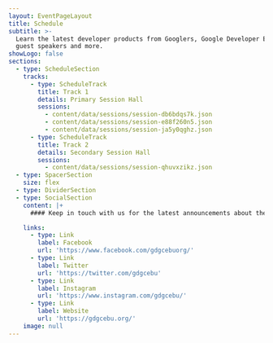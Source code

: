```yaml
---
layout: EventPageLayout
title: Schedule
subtitle: >-
  Learn the latest developer products from Googlers, Google Developer Experts,
  guest speakers and more.
showLogo: false
sections:
  - type: ScheduleSection
    tracks:
      - type: ScheduleTrack
        title: Track 1
        details: Primary Session Hall
        sessions:
          - content/data/sessions/session-db6bdqs7k.json
          - content/data/sessions/session-e88f260n5.json
          - content/data/sessions/session-ja5y0qghz.json
      - type: ScheduleTrack
        title: Track 2
        details: Secondary Session Hall
        sessions:
          - content/data/sessions/session-qhuvxzikz.json
  - type: SpacerSection
    size: flex
  - type: DividerSection
  - type: SocialSection
    content: |+
      #### Keep in touch with us for the latest announcements about the event.

    links:
      - type: Link
        label: Facebook
        url: 'https://www.facebook.com/gdgcebuorg/'
      - type: Link
        label: Twitter
        url: 'https://twitter.com/gdgcebu'
      - type: Link
        label: Instagram
        url: 'https://www.instagram.com/gdgcebu/'
      - type: Link
        label: Website
        url: 'https://gdgcebu.org/'
    image: null
---
```

